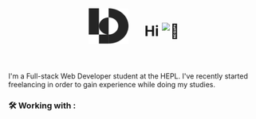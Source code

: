 <div style="display: flex; padding: 2rem; gap: 2rem; justify-content: center; align-items: center;">
    <img style="width: 80px" src="./images/logo.svg">
    <h1>Hi <img src="https://fonts.gstatic.com/s/e/notoemoji/latest/1f44b/512.gif" alt="👋" width="32" height="32"></h1>
</div>

I'm a Full-stack Web Developer student at the HEPL. I've recently started freelancing in order to gain experience while doing my studies.

### 🛠 Working with :


